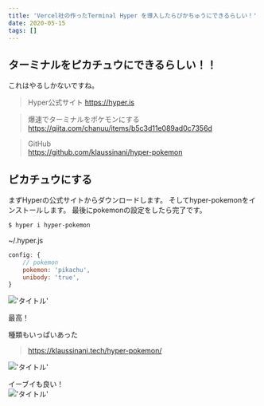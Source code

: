 ```yaml
---
title: 'Vercel社の作ったTerminal Hyper を導入したらぴかちゅうにできるらしい！'
date: 2020-05-15
tags: []
---
```


## ターミナルをピカチュウにできるらしい！！
これはやるしかないですね。

> Hyper公式サイト
> https://hyper.is  

> 爆速でターミナルをポケモンにする  
> https://qiita.com/chanuu/items/b5c3d11e089ad0c7356d  

> GitHub  
> https://github.com/klaussinani/hyper-pokemon

## ピカチュウにする
まずHyperの公式サイトからダウンロードします。
そしてhyper-pokemonをインストールします。
最後にpokemonの設定をしたら完了です。  

```zsh
$ hyper i hyper-pokemon
```

~/.hyper.js
```javascript
config: {
    // pokemon
    pokemon: 'pikachu',
    unibody: 'true',
}
```

!['タイトル'](https://i.gyazo.com/87ef9fa889268c7e0971a8acc8314808.png)

最高！  

種類もいっぱいあった
> https://klaussinani.tech/hyper-pokemon/  


!['タイトル'](https://i.gyazo.com/73dd4bc38309810c03b692ea51a95cd1.png)

イーブイも良い！  
!['タイトル'](https://i.gyazo.com/8c9e7c250534ca1d184ae52e9a522574.png)